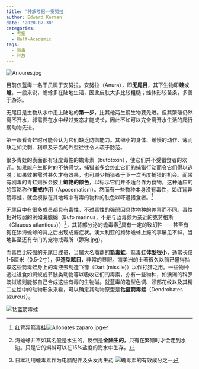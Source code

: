```yaml
---
title: '种族考据——安努拉'
author: Edward Kerman
date: '2020-07-30'
categories:
  - 考据
  - Half-Academic
tags:
  - 蓝毒
  - 种族
---
```


![Anoures.jpg](https://tva1.sinaimg.cn/large/008i3skNgy1gwcqeezlthj30u017ktku.jpg)

目前仅蓝毒一名干员属于安努拉。安努拉（Anura），即**无尾目**，其下生物即**蛙**或**蟾**。一般来说，蟾蜍多在陆地生活，因此皮肤大多比较粗糙；蛙体形较苗条，多善于游泳。

无尾目是生物从水中走上陆地的**第一步**，比其他两生纲生物要先进。但其繁殖仍然离不开水，卵需要在水中经过变态才能成长，因此不如可以完全离开水生活的爬行纲动物先进。

第一眼看青蛙时可能会认为它们缺乏防御能力。其细小的身体、缓慢的动作、薄而缺乏如尖刺、利爪及牙齿的外型往往令人疏于防范。

很多青蛙的表面都有轻度毒性的蟾毒素（bufotoxin），使它们并不受猎食者的欢迎。如果能产生即时的不快感觉，捕猎者多会终止它们的捕猎行动而令它们得以逃脱；如果效果需时甚久才有效果，也可减少捕猎者于下一次再度捕猎的机会。而带有剧毒的青蛙则多会披上**鲜艳的颜色**，以标示它们并不适合作为食物，这种适应的的策略称作**警戒作用**（Aposematism）。然而有一些物种本身没有毒性，如红背异箭毒蛙，就会模拟在其地域中有毒的物种的肤色以吓退猎食者。[^3]

[^3]: 红背异箭毒蛙![Allobates zaparo.jpg](https://tva1.sinaimg.cn/large/008i3skNgy1gwcrk6g21pj30jg0cz0un.jpg)

无尾目中有很多成员都具有毒性，不过毒性的强弱因具体物种的差异而不同。毒性相对较弱的例如海蟾蜍（Bufo marinus，不是与蓝毒颇为亲近的克劳格斯（Glaucus atlanticus））[^1]，其背部分泌的蟾毒素[^2]具有一定的致幻性——甚至有狗在舔海蟾蜍的背之后出现成瘾症状。澳大利亚的狗舔蟾蜍上瘾的事屡见不鲜，当地甚至还有专门的宠物戒毒所（舔狗.jpg）。

[^1]: 海蟾蜍并不如其名般是水生的，反倒是**全陆生的**，只有在繁殖时才会走到水边。只是它的蝌蚪可以在15%盐度的海水中生存。
[^2]: 日本利用蟾毒素作为电脑配件及头发再生药 ![蟾毒素的有效成分之一](https://tva1.sinaimg.cn/large/008i3skNgy1gw9bwfuse9j30v00u0q46.jpg)

而毒性比较强的无尾目成员，当属大名鼎鼎的**箭毒蛙**。箭毒蛙**体型很小**，通常长仅1-5厘米（0.5-2寸），但**造型眩目**，非常的显眼。南美洲的土著很久以前已懂得抽取这些箭毒蛙身上的毒液去制造飞镖（Dart (missile)）以作打猎之用。一些物种透过进食如蚂蚁或节肢类动物等以吸收它们的毒素，亦有一些物种，如澳洲的科罗澳拟蟾则能够自己合成这些有毒的生物碱。就蓝毒的造型色调、颈部花纹以及其精二立绘中的动物形象来看，可以确定其动物原型是**钴蓝箭毒蛙**（Dendrobates azureus）。 

![钴蓝箭毒蛙](https://tva1.sinaimg.cn/large/008i3skNgy1gwcrnaizd9j30fq0akwgo.jpg)